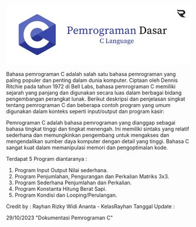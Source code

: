 ![Alt text](C.png)

Bahasa pemrograman C adalah salah satu bahasa pemrograman yang paling populer dan penting dalam dunia komputer. Ciptaan oleh Dennis Ritchie pada tahun 1972 di Bell Labs, bahasa pemrograman C memiliki sejarah yang panjang dan digunakan secara luas dalam berbagai bidang pengembangan perangkat lunak. Berikut deskripsi dan penjelasan singkat tentang pemrograman C dan beberapa contoh program yang umum digunakan dalam konteks seperti input/output dan program kasir:

Pemrograman C adalah bahasa pemrograman yang dianggap sebagai bahasa tingkat tinggi dan tingkat menengah. Ini memiliki sintaks yang relatif sederhana dan memungkinkan pengembang untuk mengakses dan mengendalikan sumber daya komputer dengan detail yang tinggi. Bahasa C sangat kuat dalam memanipulasi memori dan pengoptimalan kode.

Terdapat 5 Program diantaranya :
1. Program Input Output Nilai sederhana.
2. Program Penjumlahan, Pengurangan dan Perkalian Matriks 3x3.
3. Program Sederhana Penjumlahan dan Perkalian.
4. Program Konstanta Hitung Berat Sapi.
5. Program Kondisi dan Looping/Perulangan.

Credit by : Rayhan Rizky Widi Ananta - KelasRayhan
Tanggal Update :

29/10/2023 "Dokumentasi Pemrograman C"




